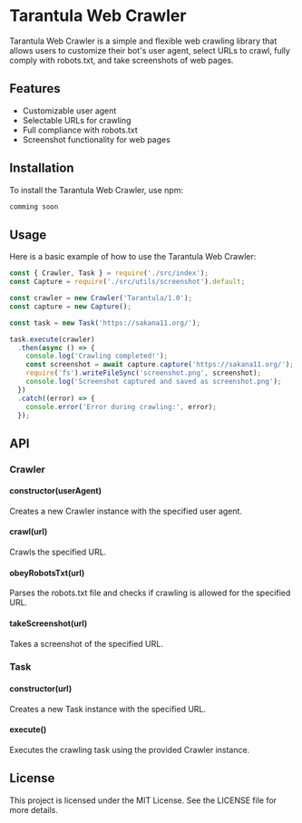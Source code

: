 # Tarantula Web Crawler

Tarantula Web Crawler is a simple and flexible web crawling library that allows users to customize their bot's user agent, select URLs to crawl, fully comply with robots.txt, and take screenshots of web pages.

## Features

- Customizable user agent
- Selectable URLs for crawling
- Full compliance with robots.txt
- Screenshot functionality for web pages

## Installation

To install the Tarantula Web Crawler, use npm:

```bash
comming soon
```

## Usage

Here is a basic example of how to use the Tarantula Web Crawler:

```javascript
const { Crawler, Task } = require('./src/index');
const Capture = require('./src/utils/screenshot').default;

const crawler = new Crawler('Tarantula/1.0');
const capture = new Capture();

const task = new Task('https://sakana11.org/');

task.execute(crawler)
  .then(async () => {
    console.log('Crawling completed!');
    const screenshot = await capture.capture('https://sakana11.org/');
    require('fs').writeFileSync('screenshot.png', screenshot);
    console.log('Screenshot captured and saved as screenshot.png');
  })
  .catch((error) => {
    console.error('Error during crawling:', error);
  });
```

## API

### Crawler

#### constructor(userAgent)

Creates a new Crawler instance with the specified user agent.

#### crawl(url)

Crawls the specified URL.

#### obeyRobotsTxt(url)

Parses the robots.txt file and checks if crawling is allowed for the specified URL.

#### takeScreenshot(url)

Takes a screenshot of the specified URL.

### Task

#### constructor(url)

Creates a new Task instance with the specified URL.

#### execute()

Executes the crawling task using the provided Crawler instance.

## License

This project is licensed under the MIT License. See the LICENSE file for more details.